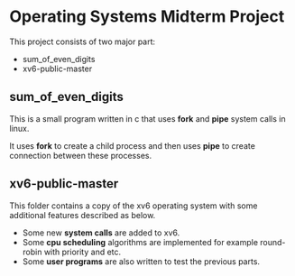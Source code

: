 # Operating Systems Midterm Project

This project consists of two major part:

- sum\_of\_even_digits
- xv6-public-master

## sum\_of\_even\_digits
This is a small program written in c that uses **fork** and **pipe** system calls in linux.

It uses **fork** to create a child process and then uses **pipe** to create connection between these processes.

## xv6-public-master
This folder contains a copy of the xv6 operating system with some additional features described as below.

* Some new **system calls** are added to xv6.
* Some **cpu scheduling** algorithms are implemented for example round-robin with priority and etc.
* Some **user programs** are also written to test the previous parts.